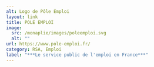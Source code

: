 ```yaml
---
alt: Logo de Pôle Emploi
layout: link
title: POLE EMPLOI
image:
  src: /monaplie/images/poleemploi.svg
  alt: ""
url: https://www.pole-emploi.fr/
category: RSA, Emploi
label: "***Le service public de l'emploi en France***"
---
```

